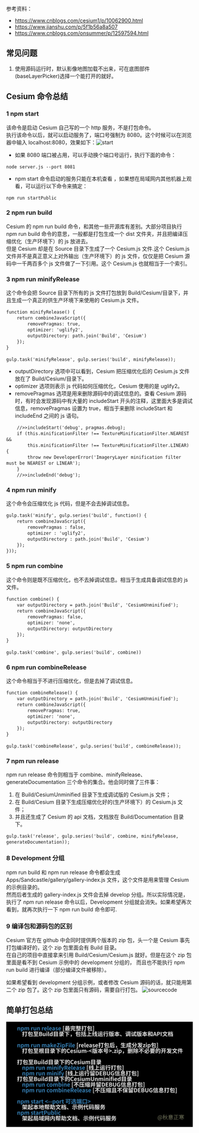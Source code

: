 参考资料：
- https://www.cnblogs.com/cesium1/p/10062900.html
- https://www.jianshu.com/p/5f1b56a8a507
- https://www.cnblogs.com/onsummer/p/12597594.html

## 常见问题

1.  使用源码运行时，默认影像地图加载不出来，可在底图部件(baseLayerPicker)选择一个能打开的就好。

## Cesium 命令总结

### 1 npm start

该命令是启动 Cesium 自己写的一个 http 服务，不是打包命令。  
执行该命令以后，就可以启动服务了，端口号强制为 8080。这个时候可以在浏览器中输入 localhost:8080，效果如下：![start](./start.jpeg)

- 如果 8080 端口被占用，可以手动换个端口号运行，执行下面的命令：

```
node server.js --port 8081
```

- npm start 命令启动的服务只能在本机查看 ，如果想在局域网内其他机器上观看，可以运行以下命令来搞定：

```
npm run startPublic
```

### 2 npm run build

Cesium 的 npm run build 命令，和其他一些开源库有差别。大部分项目执行 npm run build 命令的意思，一般都是打包生成一个 dist 文件夹，并且把编译压缩优化（生产环境下）的 js 放进去。  
但是 Cesium 却是在 Source 目录下生成了一个 Cesium.js 文件.这个 Cesium.js 文件并不是真正意义上对外输出（生产环境下）的 js 文件，仅仅是把 Cesium 源码中一千两百多个 js 文件做了一下引用。这个 Cesium.js 也就相当于一个索引。

### 3 npm run minifyRelease

这个命令会把 Source 目录下所有的 js 文件打包放到 Build/Cesium/目录下，并且生成一个真正的供生产环境下来使用的 Cesium.js 文件。

```
function minifyRelease() {
    return combineJavaScript({
        removePragmas: true,
        optimizer: 'uglify2',
        outputDirectory: path.join('Build', 'Cesium')
    });
}

gulp.task('minifyRelease', gulp.series('build', minifyRelease));

```

- outputDirectory 选项中可以看到，Cesium 把压缩优化后的 Cesium.js 文件放在了 Build/Cesium/目录下。
- optimizer 选项则表示 js 代码如何压缩优化，Cesium 使用的是 uglify2。
- removePragmas 选项是用来删除源码中的调试信息的。查看 Cesium 源码时，有时会发现源码中有大量的 includeStart 开头的注释，这里面大多是调试信息，removePragmas 设置为 true，相当于来删除 includeStart 和 includeEnd 之间的 js 语句。

```
    //>>includeStart('debug', pragmas.debug);
    if (this.minificationFilter !== TextureMinificationFilter.NEAREST &&
        this.minificationFilter !== TextureMinificationFilter.LINEAR) {
        throw new DeveloperError('ImageryLayer minification filter must be NEAREST or LINEAR');
    }
    //>>includeEnd('debug');
```

### 4 npm run minify

这个命令会压缩优化 js 代码，但是不会去掉调试信息。

```
gulp.task('minify', gulp.series('build', function() {
    return combineJavaScript({
        removePragmas : false,
        optimizer : 'uglify2',
        outputDirectory : path.join('Build', 'Cesium')
    });
}));
```

### 5 npm run combine

这个命令则是既不压缩优化，也不去掉调试信息。相当于生成具备调试信息的 js 文件。

```
function combine() {
    var outputDirectory = path.join('Build', 'CesiumUnminified');
    return combineJavaScript({
        removePragmas: false,
        optimizer: 'none',
        outputDirectory: outputDirectory
    });
}

gulp.task('combine', gulp.series('build', combine))
```

### 6 npm run combineRelease

这个命令相当于不进行压缩优化，但是去掉了调试信息。

```
function combineRelease() {
    var outputDirectory = path.join('Build', 'CesiumUnminified');
    return combineJavaScript({
        removePragmas: true,
        optimizer: 'none',
        outputDirectory: outputDirectory
    });
}

gulp.task('combineRelease', gulp.series('build', combineRelease));
```

### 7 npm run release

npm run release 命令则相当于 combine、minifyRelease、generateDocumentation 三个命令的集合。他会同时做了三件事：

1. 在 Build/CesiumUnminified 目录下生成调试版的 Cesium.js 文件；
2. 在 Build/Cesium 目录下生成压缩优化好的(生产环境下）的 Cesium.js 文件；
3. 并且还生成了 Cesium 的 api 文档，文档放在 Build/Documentation 目录下。

```
gulp.task('release', gulp.series('build', combine, minifyRelease, generateDocumentation));
```

### 8 Development 分组

npm run build 和 npm run release 命令都会生成 Apps/Sandcastle/gallery/gallery-index.js 文件，这个文件是用来管理 Cesium 的示例目录的。  
然而后者生成的 gallery-index.js 文件会去掉 develop 分组。所以实际情况是，执行了 npm run release 命令以后，Development 分组就会消失。如果希望再次看到，就再次执行一下 npm run build 命令即可.

### 9 编译包和源码包的区别

Cesium 官方在 github 中会同时提供两个版本的 zip 包，头一个是 Cesium 事先打包编译好的，这个 zip 包里面会有 Build 目录。  
在自己的项目中直接拿来引用 Build/Cesium/Cesium.js 就好。但是在这个 zip 包里面是看不到 Cesium 示例中的 development 分组的， 而且也不能执行 npm run build 进行编译（部分编译文件被移除）。

如果希望看到 development 分组示例，或者修改 Cesium 源码的话，就只能用第二个 zip 包了。这个 zip 包里面只有源码，需要自行打包。
![sourcecode](./sourcecode.jpg)

## 简单打包总结

 ![打包总结](./打包总结.png)